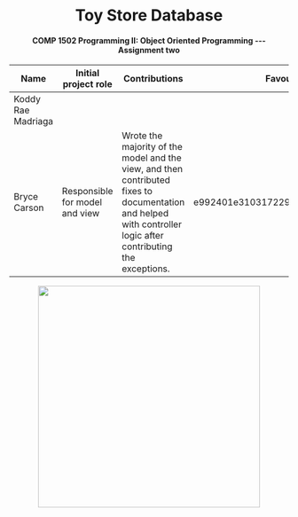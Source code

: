 <div align="center">
<h1>Toy Store Database</h1>
<h4>COMP 1502 Programming II: Object Oriented Programming --- Assignment two</h4>

<table>
<thead>
<tr>
<th>Name</th>
<th>Initial project role</th>
<th>Contributions</th>
<th>Favourite commit</th>
</tr>
</thead>
<tbody>
<tr>
<td>Koddy Rae Madriaga</td>
<td></td>
<td></td>
<td></td>
</tr>
<tr>
<td>Bryce Carson</td>
<td>Responsible for model and view</td>
<td>Wrote the majority of the model and the view, and then contributed fixes to documentation and helped with controller logic after contributing the exceptions.</td>
<td>e992401e310317229667ec991ec18fdbfe7d3873</td>
</tr>
</tbody>
</table>
</div>

<div align="center">
<img width="400px" src="https://img.wattpad.com/babe7f19e67a7386bbe1f5bb415832bf5d6a006b/68747470733a2f2f73332e616d617a6f6e6177732e636f6d2f776174747061642d6d656469612d736572766963652f53746f7279496d6167652f586a6f5a30724c514e644e5357673d3d2d3736363539333539302e313562373131656331323330326133393932313735333337313835382e6a7067">
</div>
